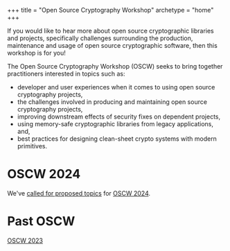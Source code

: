 +++
title = "Open Source Cryptography Workshop"
archetype = "home"
+++

If you would like to hear more about open source cryptographic libraries and projects, specifically challenges surrounding the production, maintenance and usage of open source cryptographic software, then this workshop is for you!

The Open Source Cryptography Workshop (OSCW) seeks to bring together practitioners interested in topics such as:

- developer and user experiences when it comes to using open source cryptography projects,</li>
- the challenges involved in producing and maintaining open source cryptography projects,</li>
- improving downstream effects of security fixes on dependent projects,</li>
- using memory-safe cryptographic libraries from legacy applications, and,</li>
- best practices for designing clean-sheet crypto systems with modern primitives.

# OSCW 2024

We've [called for proposed topics](https://docs.google.com/forms/d/e/1FAIpQLSdEM03uFOmFZXkBcfEQNYTcsEGhUacig0xxrzUDuWx5bEYk6Q/viewform?usp=sf_link) for [OSCW 2024](/2024).

# Past OSCW

[OSCW 2023](/2023)
